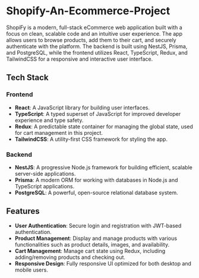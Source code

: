 # Shopify-An-Ecommerce-Project
ShopiFy is a modern, full-stack eCommerce web application built with a focus on clean, scalable code and an intuitive user experience. The app allows users to browse products, add them to their cart, and securely authenticate with the platform. The backend is built using NestJS, Prisma, and PostgreSQL, while the frontend utilizes React, TypeScript, Redux, and TailwindCSS for a responsive and interactive user interface.

## Tech Stack

### Frontend

- **React**: A JavaScript library for building user interfaces.
- **TypeScript**: A typed superset of JavaScript for improved developer experience and type safety.
- **Redux**: A predictable state container for managing the global state, used for cart management in this project.
- **TailwindCSS**: A utility-first CSS framework for styling the app.

### Backend

- **NestJS**: A progressive Node.js framework for building efficient, scalable server-side applications.
- **Prisma**: A modern ORM for working with databases in Node.js and TypeScript applications.
- **PostgreSQL**: A powerful, open-source relational database system.

## Features

- **User Authentication**: Secure login and registration with JWT-based authentication.
- **Product Management**: Display and manage products with various functionalities such as product details, images, and availability.
- **Cart Management**: Manage cart state using Redux, including adding/removing products and checking out.
- **Responsive Design**: Fully responsive UI optimized for both desktop and mobile users.
